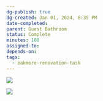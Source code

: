 ```yaml
---
dg-publish: true
dg-created: Jan 01, 2024, 8:35 PM
date-completed:
parent: Guest Bathroom
status: Complete
minutes: 180
assigned-to:
depends-on:
tags:
  - oakmore-renovation-task
---
```


![](https://lh3.googleusercontent.com/pw/ABLVV86uX9dA059ccAFJukMd4Xs0gD-Y4NYzMd1JwZmNaB_Dg2WiCGWtiQhFrIG8OvWf76bb151uHtewzduyRfLRg9yFHQ85WxrqqomzGX3xBYuWn_UoxDfABJMWjm8tRfRvM8zTmQJz0GlQT7wCGLjths_2dg=w1254-h705-s-no-gm?authuser=0)

![](https://lh3.googleusercontent.com/pw/ABLVV846o2xY2bZBlG1Z2nZTmAKYhv9KsjoMZM0g2Yl9Aihr6yLnf7mq2w8i4cT8T_JnZC9y1_4jiFMh6-nCbo0-w6GGO_dzLLMeZIHEszaoMXIIZrNkHZdBW-L1KhqkRhryfJqXc6En4G4cSyHiYffdfAsosA=w1254-h705-s-no-gm?authuser=0)